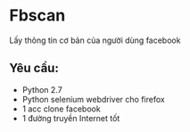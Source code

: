 # Fbscan

Lấy thông tin cơ bản của người dùng facebook

## Yêu cầu:
  - Python 2.7
  - Python selenium webdriver cho firefox
  - 1 acc clone facebook
  - 1 đường truyền Internet tốt
